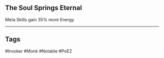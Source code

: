 ## The Soul Springs Eternal
Meta Skills gain 35% more Energy

---
## Tags
#Invoker
#Monk
#Notable
#PoE2

